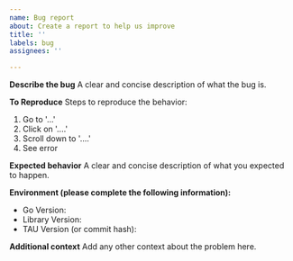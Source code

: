 ```yaml
---
name: Bug report
about: Create a report to help us improve
title: ''
labels: bug
assignees: ''

---
```


**Describe the bug**
A clear and concise description of what the bug is.

**To Reproduce**
Steps to reproduce the behavior:
1. Go to '...'
2. Click on '....'
3. Scroll down to '....'
4. See error

**Expected behavior**
A clear and concise description of what you expected to happen.

**Environment (please complete the following information):**
 - Go Version: 
- Library Version: 
- TAU Version (or commit hash): 
<!--- To get the commit hash for your tau install, within the tau directory run `git rev-parse HEAD` --->
**Additional context**
Add any other context about the problem here.

